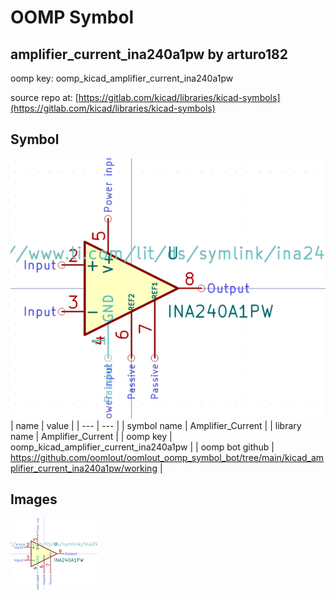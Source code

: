 # OOMP Symbol  
## amplifier_current_ina240a1pw  by arturo182  
  
oomp key: oomp_kicad_amplifier_current_ina240a1pw  
  
source repo at: [https://gitlab.com/kicad/libraries/kicad-symbols](https://gitlab.com/kicad/libraries/kicad-symbols)  
## Symbol  
  
[![working.png](working_600.png)](working.png)  
| name | value | 
| --- | --- | 
| symbol name | Amplifier_Current | 
| library name | Amplifier_Current | 
| oomp key | oomp_kicad_amplifier_current_ina240a1pw | 
| oomp bot github | https://github.com/oomlout/oomlout_oomp_symbol_bot/tree/main/kicad_amplifier_current_ina240a1pw/working | 
## Images  
  
[![working.png](working_140.png)](working.png)  
